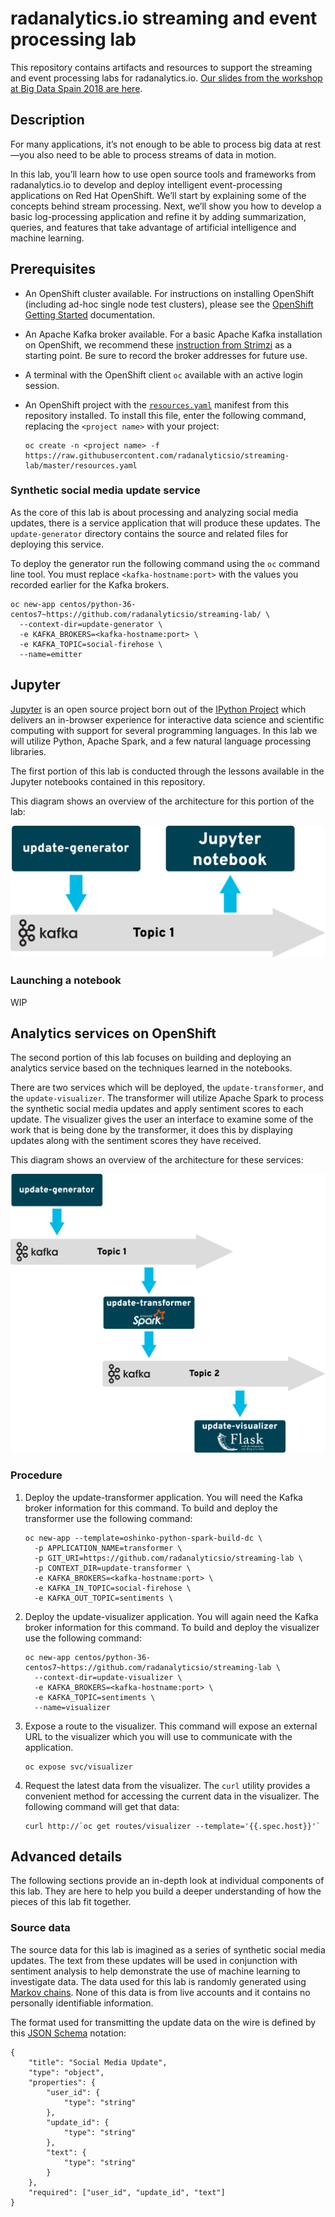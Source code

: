 # radanalytics.io streaming and event processing lab

This repository contains artifacts and resources to support the streaming and
event processing labs for radanalytics.io.  [Our slides from the workshop at Big Data Spain 2018 are here](./BDS-adding-intelligence-to-stream-processing.pdf).

## Description

For many applications, it’s not enough to be able to process big data at
rest—you also need to be able to process streams of data in motion.

In this lab, you’ll learn how to use open source tools and frameworks from
radanalytics.io to develop and deploy intelligent event-processing
applications on Red Hat OpenShift. We’ll start by explaining some of the
concepts behind stream processing. Next, we’ll show you how to develop a
basic log-processing application and refine it by adding summarization,
queries, and features that take advantage of artificial intelligence and
machine learning.

## Prerequisites

* An OpenShift cluster available. For instructions on installing OpenShift
  (including ad-hoc single node test clusters), please see the
  [OpenShift Getting Started](https://docs.openshift.org/latest/getting_started/administrators.html#getting-started-administrators)
  documentation.

* An Apache Kafka broker available. For a basic Apache Kafka installation on
  OpenShift, we recommend these
  [instruction from Strimzi](http://strimzi.io/docs/0.1.0/#kafka-in-memory)
  as a starting point. Be sure to record the broker addresses for future use.

* A terminal with the OpenShift client `oc` available with an active login
  session.

* An OpenShift project with the
  [`resources.yaml`](https://raw.githubusercontent.com/radanalyticsio/streaming-lab/master/resources.yaml)
  manifest from this repository installed. To install this file, enter the
  following command, replacing the `<project name>` with your project:
   ```
   oc create -n <project name> -f https://raw.githubusercontent.com/radanalyticsio/streaming-lab/master/resources.yaml
   ```

### Synthetic social media update service

As the core of this lab is about processing and analyzing social media
updates, there is a service application that will produce these updates. The
`update-generator` directory contains the source and related files for
deploying this service.

To deploy the generator run the following command using the `oc` command line
tool. You must replace `<kafka-hostname:port>` with the values you recorded
earlier for the Kafka brokers.

```
oc new-app centos/python-36-centos7~https://github.com/radanalyticsio/streaming-lab/ \
  --context-dir=update-generator \
  -e KAFKA_BROKERS=<kafka-hostname:port> \
  -e KAFKA_TOPIC=social-firehose \
  --name=emitter
```

## Jupyter

[Jupyter](https://jupyter.org/) is an open source project born out of the
[IPython Project](https://ipython.org/) which delivers an in-browser
experience for interactive data science and scientific computing with support
for several programming languages. In this lab we will utilize Python, Apache
Spark, and a few natural language processing libraries.

The first portion of this lab is conducted through the lessons available in
the Jupyter notebooks contained in this repository.

This diagram shows an overview of the architecture for this portion of the
lab:

![notebook architecture](assets/notebook-architecture.svg)

### Launching a notebook

WIP

## Analytics services on OpenShift

The second portion of this lab focuses on building and deploying an analytics
service based on the techniques learned in the notebooks.

There are two services which will be deployed, the `update-transformer`, and
the `update-visualizer`. The transformer will utilize Apache Spark to process
the synthetic social media updates and apply sentiment scores to each update.
The visualizer gives the user an interface to examine some of the work that
is being done by the transformer, it does this by displaying updates along with
the sentiment scores they have received.

This diagram shows an overview of the architecture for these services:

![services architecture](assets/services-architecture.svg)

### Procedure

1. Deploy the update-transformer application. You will need the Kafka broker
   information for this command. To build and deploy the transformer use the
   following command:
    ```
    oc new-app --template=oshinko-python-spark-build-dc \
      -p APPLICATION_NAME=transformer \
      -p GIT_URI=https://github.com/radanalyticsio/streaming-lab \
      -p CONTEXT_DIR=update-transformer \
      -e KAFKA_BROKERS=<kafka-hostname:port> \
      -e KAFKA_IN_TOPIC=social-firehose \
      -e KAFKA_OUT_TOPIC=sentiments \
    ```
1. Deploy the update-visualizer application. You will again need the Kafka
   broker information for this command. To build and deploy the visualizer
   use the following command:
    ```
    oc new-app centos/python-36-centos7~https://github.com/radanalyticsio/streaming-lab \
      --context-dir=update-visualizer \
      -e KAFKA_BROKERS=<kafka-hostname:port> \
      -e KAFKA_TOPIC=sentiments \
      --name=visualizer
    ```
1. Expose a route to the visualizer. This command will expose an external URL
   to the visualizer which you will use to communicate with the application.
    ```
    oc expose svc/visualizer
    ```
1. Request the latest data from the visualizer. The `curl` utility provides a
   convenient method for accessing the current data in the visualizer. The
   following command will get that data:
    ```
    curl http://`oc get routes/visualizer --template='{{.spec.host}}'`
    ```

## Advanced details

The following sections provide an in-depth look at individual components of
this lab. They are here to help you build a deeper understanding of how the
pieces of this lab fit together.

### Source data

The source data for this lab is imagined as a series of synthetic social media
updates. The text from these updates will be used in conjunction with sentiment
analysis to help demonstrate the use of machine learning to investigate data.
The data used for this lab is randomly generated using
[Markov chains](https://en.wikipedia.org/wiki/Markov_chain). None of this data
is from live accounts and it contains no personally identifiable information.

The format used for transmitting the update data on the wire is defined by
this [JSON Schema](http://json-schema.org) notation:

```
{
    "title": "Social Media Update",
    "type": "object",
    "properties": {
        "user_id": {
            "type": "string"
        },
        "update_id": {
            "type": "string"
        },
        "text": {
            "type": "string"
        }
    },
    "required": ["user_id", "update_id", "text"]
}
```

